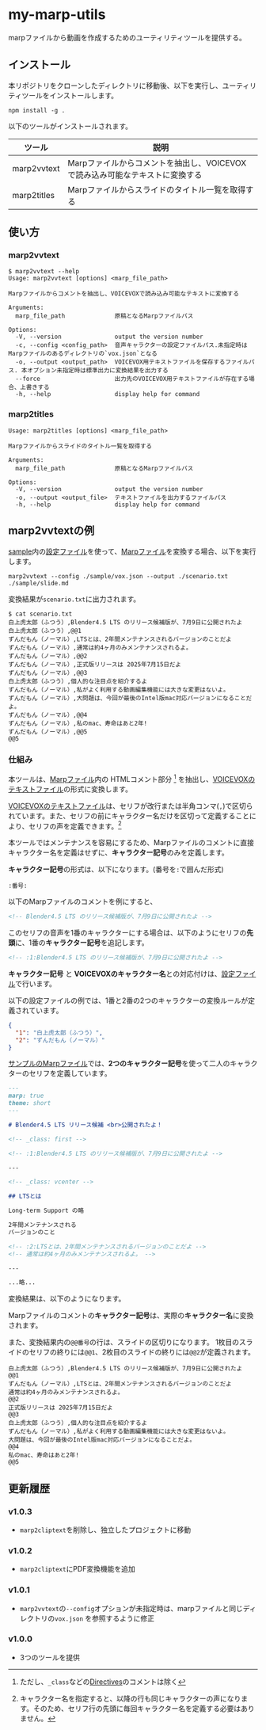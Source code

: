 # my-marp-utils

marpファイルから動画を作成するためのユーティリティツールを提供する。

## インストール

本リポジトリをクローンしたディレクトリに移動後、以下を実行し、ユーティリティツールをインストールします。

```shell
npm install -g .
```

以下のツールがインストールされます。

| ツール      | 説明                                                                         |
| ----------- | ---------------------------------------------------------------------------- |
| marp2vvtext | Marpファイルからコメントを抽出し、VOICEVOXで読み込み可能なテキストに変換する |
| marp2titles | Marpファイルからスライドのタイトル一覧を取得する                             |

## 使い方

### marp2vvtext

```shell
$ marp2vvtext --help
Usage: marp2vvtext [options] <marp_file_path>

Marpファイルからコメントを抽出し、VOICEVOXで読み込み可能なテキストに変換する

Arguments:
  marp_file_path              原稿となるMarpファイルパス

Options:
  -V, --version               output the version number
  -c, --config <config_path>  音声キャラクターの設定ファイルパス.未指定時はMarpファイルのあるディレクトリの`vox.json`となる
  -o, --output <output_path>  VOICEVOX用テキストファイルを保存するファイルパス. 本オプション未指定時は標準出力に変換結果を出力する
  --force                     出力先のVOICEVOX用テキストファイルが存在する場合、上書きする
  -h, --help                  display help for command
```

### marp2titles

```shell
Usage: marp2titles [options] <marp_file_path>

Marpファイルからスライドのタイトル一覧を取得する

Arguments:
  marp_file_path              原稿となるMarpファイルパス

Options:
  -V, --version               output the version number
  -o, --output <output_file>  テキストファイルを出力するファイルパス
  -h, --help                  display help for command
```

## marp2vvtextの例

[sample](./sample/)内の[設定ファイル](./sample/vox.json)を使って、[Marpファイル](./sample/slide.md)を変換する場合、以下を実行します。

```shell
marp2vvtext --config ./sample/vox.json --output ./scenario.txt ./sample/slide.md
```

変換結果が`scenario.txt`に出力されます。

```shell
$ cat scenario.txt
白上虎太郎（ふつう）,Blender4.5 LTS のリリース候補版が、7月9日に公開されたよ
白上虎太郎（ふつう）,@@1
ずんだもん（ノーマル）,LTSとは、2年間メンテナンスされるバージョンのことだよ
ずんだもん（ノーマル）,通常は約4ヶ月のみメンテナンスされるよ。
ずんだもん（ノーマル）,@@2
ずんだもん（ノーマル）,正式版リリースは 2025年7月15日だよ
ずんだもん（ノーマル）,@@3
白上虎太郎（ふつう）,個人的な注目点を紹介するよ
ずんだもん（ノーマル）,私がよく利用する動画編集機能には大きな変更はないよ。
ずんだもん（ノーマル）,大問題は、今回が最後のIntel版mac対応バージョンになることだよ。
ずんだもん（ノーマル）,@@4
ずんだもん（ノーマル）,私のmac、寿命はあと2年!
ずんだもん（ノーマル）,@@5
@@5
```

### 仕組み

本ツールは、[Marpファイル](./sample/slide.md)内の HTMLコメント部分 [^1] を抽出し、[VOICEVOXのテキストファイル](https://voicevox.hiroshiba.jp/how_to_use/#%E3%83%86%E3%82%AD%E3%82%B9%E3%83%88%E3%83%95%E3%82%A1%E3%82%A4%E3%83%AB%E3%81%AE%E8%AA%AD%E3%81%BF%E8%BE%BC%E3%81%BF)の形式に変換します。

[VOICEVOXのテキストファイル](https://voicevox.hiroshiba.jp/how_to_use/#%E3%83%86%E3%82%AD%E3%82%B9%E3%83%88%E3%83%95%E3%82%A1%E3%82%A4%E3%83%AB%E3%81%AE%E8%AA%AD%E3%81%BF%E8%BE%BC%E3%81%BF)は、セリフが改行または半角コンマ(`,`)で区切られています。また、セリフの前にキャラクター名だけを区切って定義することにより、セリフの声を定義できます。[^2]

本ツールではメンテナンスを容易にするため、Marpファイルのコメントに直接キャラクター名を定義はせずに、**キャラクター記号**のみを定義します。

**キャラクター記号**の形式は、以下になります。(番号を`:`で囲んだ形式)

```text
:番号:
```

以下のMarpファイルのコメントを例にすると、

```markdown
<!-- Blender4.5 LTS のリリース候補版が、7月9日に公開されたよ -->
```

このセリフの音声を1番のキャラクターにする場合は、以下のようにセリフの**先頭**に、1番の**キャラクター記号**を追記します。

```markdown
<!-- :1:Blender4.5 LTS のリリース候補版が、7月9日に公開されたよ -->
```

**キャラクター記号** と **VOICEVOXのキャラクター名**との対応付けは、[設定ファイル](./sample/vox.json)で行います。

以下の設定ファイルの例では、1番と2番の2つのキャラクターの変換ルールが定義されています。

```json
{
  "1": "白上虎太郎（ふつう）",
  "2": "ずんだもん（ノーマル）"
}
```

[サンプルのMarpファイル](./sample/slide.md)では、**2つのキャラクター記号**を使って二人のキャラクターのセリフを定義しています。

```markdown
---
marp: true
theme: short
---

# Blender4.5 LTS リリース候補 <br>公開されたよ！

<!-- _class: first -->

<!-- :1:Blender4.5 LTS のリリース候補版が、7月9日に公開されたよ -->

---

<!-- _class: vcenter -->

## LTSとは

Long-term Support の略

2年間メンテナンスされる
バージョンのこと

<!-- :2:LTSとは、2年間メンテナンスされるバージョンのことだよ -->
<!-- 通常は約4ヶ月のみメンテナンスされるよ。 -->

---

...略...
```

変換結果は、以下のようになります。

Marpファイルのコメントの**キャラクター記号**は、実際の**キャラクター名**に変換されます。

また、変換結果内の`@@番号`の行は、スライドの区切りになります。
1枚目のスライドのセリフの終りには`@@1`、2枚目のスライドの終りには`@@2`が定義されます。

```shell
白上虎太郎（ふつう）,Blender4.5 LTS のリリース候補版が、7月9日に公開されたよ
@@1
ずんだもん（ノーマル）,LTSとは、2年間メンテナンスされるバージョンのことだよ
通常は約4ヶ月のみメンテナンスされるよ。
@@2
正式版リリースは 2025年7月15日だよ
@@3
白上虎太郎（ふつう）,個人的な注目点を紹介するよ
ずんだもん（ノーマル）,私がよく利用する動画編集機能には大きな変更はないよ。
大問題は、今回が最後のIntel版mac対応バージョンになることだよ。
@@4
私のmac、寿命はあと2年!
@@5
```

## 更新履歴

### v1.0.3

- `marp2cliptext`を削除し、独立したプロジェクトに移動

### v1.0.2

- `marp2cliptext`にPDF変換機能を追加

### v1.0.1

- `marp2vvtext`の`--config`オプションが未指定時は、marpファイルと同じディレクトリの`vox.json` を参照するように修正

### v1.0.0

- 3つのツールを提供

[^1]: ただし、`_class`などの[Directives](https://marpit.marp.app/directives?id=directives)のコメントは除く

[^2]: キャラクター名を指定すると、以降の行も同じキャラクターの声になります。そのため、セリフ行の先頭に毎回キャラクター名を定義する必要はありません。
